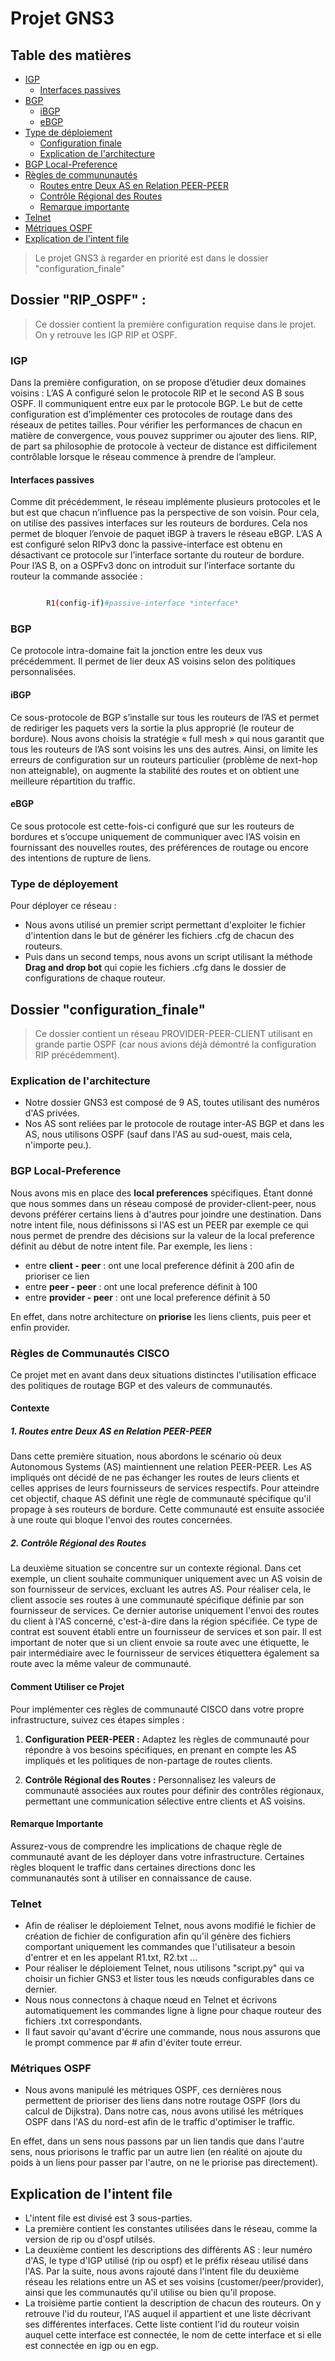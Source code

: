 # Projet GNS3
## Table des matières

- [IGP](#IGP)
  - [Interfaces passives](#Interfaces_passives)
- [BGP](#BGP)
  - [iBGP](#iBGP)
  - [eBGP](#eBGP)
- [Type de déploiement](#contribuer)
  - [Configuration finale](#configuration_finale)
  - [Explication de l'architecture](#Explication)
- [BGP Local-Preference](#localPref)
- [Règles de commununautés](#Policies)
  - [Routes entre Deux AS en Relation PEER-PEER](#PEER)
  - [Contrôle Régional des Routes](#regional)
  - [Remarque importante](#remarque)
- [Telnet](#telnet)
- [Métriques OSPF](#metric)
- [Explication de l'intent file](#intent)

> Le projet GNS3 à regarder en priorité est dans le dossier "configuration_finale"

## Dossier "RIP_OSPF" : 
> Ce dossier contient la première configuration requise dans le projet. On y retrouve les IGP RIP et OSPF.

### IGP

Dans la première configuration, on se propose d’étudier deux domaines voisins : L’AS A configuré selon le protocole RIP et le second AS B sous OSPF. Il communiquent entre eux par le protocole BGP. Le but de cette configuration est d’implémenter ces protocoles de routage dans des réseaux de petites tailles. Pour vérifier les performances de chacun en matière de convergence, vous pouvez supprimer ou ajouter des liens. RIP, de part sa philosophie de protocole à vecteur de distance est difficilement contrôlable lorsque le réseau commence à prendre de l’ampleur.

#### Interfaces passives

Comme dit précédemment, le réseau implémente plusieurs protocoles et le but est que chacun n’influence pas la perspective de son voisin. Pour cela, on utilise des passives interfaces sur les routeurs de bordures. Cela nos permet de bloquer l’envoie de paquet iBGP à travers le réseau eBGP. L’AS A est configuré selon RIPv3 donc la passive-interface est obtenu en désactivant ce protocole sur l’interface sortante du routeur de bordure. Pour l’AS B, on a OSPFv3 donc on introduit sur l’interface sortante du routeur la commande associée :

```bash

		R1(config-if)#passive-interface *interface*

```

### BGP

Ce protocole intra-domaine fait la jonction entre les deux vus précédemment. Il permet de lier deux AS voisins selon des politiques personnalisées.

#### iBGP 

Ce sous-protocole de BGP s’installe sur tous les routeurs de l’AS et permet de rediriger les paquets vers la sortie la plus approprié (le routeur de bordure). Nous avons choisis la stratégie « full mesh » qui nous garantit que tous les routeurs de l’AS sont voisins les uns des autres. Ainsi, on limite les erreurs de configuration sur un routeurs particulier (problème de next-hop non atteignable), on augmente la stabilité des routes et on obtient une meilleure répartition du traffic.

#### eBGP

Ce sous protocole est cette-fois-ci configuré que sur les routeurs de bordures et s’occupe uniquement de communiquer avec l’AS voisin en fournissant des nouvelles routes, des préférences de routage ou encore des intentions de rupture de liens. 

### Type de déployement

Pour déployer ce réseau :
- Nous avons utilisé un premier script permettant d'exploiter le fichier d'intention dans le but de générer les fichiers .cfg de chacun des routeurs.
- Puis dans un second temps, nous avons un script utilisant la méthode **Drag and drop bot** qui copie les fichiers .cfg dans le dossier de configurations de chaque routeur.

## Dossier "configuration_finale"
> Ce dossier contient un réseau PROVIDER-PEER-CLIENT utilisant en grande partie OSPF (car nous avions déjà démontré la configuration RIP précédemment).

### Explication de l'architecture
- Notre dossier GNS3 est composé de 9 AS, toutes utilisant des numéros d'AS privées.
- Nos AS sont reliées par le protocole de routage inter-AS BGP et dans les AS, nous utilisons OSPF (sauf dans l'AS au sud-ouest, mais cela, n'importe peu.).

### BGP Local-Preference 
Nous avons mis en place des **local preferences** spécifiques. Étant donné que nous sommes dans un réseau composé de provider-client-peer, nous devons préférer certains liens à d'autres pour joindre une destination. Dans notre intent file, nous définissons si l'AS est un PEER par exemple ce qui nous permet de prendre des décisions sur la valeur de la local preference définit au début de notre intent file. Par exemple, les liens :
- entre **client - peer** : ont une local preference définit à 200 afin de prioriser ce lien
- entre **peer - peer** : ont une local preference définit à 100
- entre **provider - peer** : ont une local preference définit à 50

En effet, dans notre architecture on **priorise** les liens clients, puis peer et enfin provider.

### Règles de Communautés CISCO

Ce projet met en avant dans deux situations distinctes l'utilisation efficace des politiques de routage BGP et des valeurs de communautés.

#### Contexte

##### 1. Routes entre Deux AS en Relation PEER-PEER

Dans cette première situation, nous abordons le scénario où deux Autonomous Systems (AS) maintiennent une relation PEER-PEER. Les AS impliqués ont décidé de ne pas échanger les routes de leurs clients et celles apprises de leurs fournisseurs de services respectifs. Pour atteindre cet objectif, chaque AS définit une règle de communauté spécifique qu'il propage à ses routeurs de bordure. Cette communauté est ensuite associée à une route qui bloque l'envoi des routes concernées.

##### 2. Contrôle Régional des Routes

La deuxième situation se concentre sur un contexte régional. Dans cet exemple, un client souhaite communiquer uniquement avec un AS voisin de son fournisseur de services, excluant les autres AS. Pour réaliser cela, le client associe ses routes à une communauté spécifique définie par son fournisseur de services. Ce dernier autorise uniquement l'envoi des routes du client à l'AS concerné, c'est-à-dire dans la région spécifiée. Ce type de contrat est souvent établi entre un fournisseur de services et son pair. Il est important de noter que si un client envoie sa route avec une étiquette, le pair intermédiaire avec le fournisseur de services étiquettera également sa route avec la même valeur de communauté.

#### Comment Utiliser ce Projet

Pour implémenter ces règles de communauté CISCO dans votre propre infrastructure, suivez ces étapes simples :

1. **Configuration PEER-PEER :** Adaptez les règles de communauté pour répondre à vos besoins spécifiques, en prenant en compte les AS impliqués et les politiques de non-partage de routes clients.

2. **Contrôle Régional des Routes :** Personnalisez les valeurs de communauté associées aux routes pour définir des contrôles régionaux, permettant une communication sélective entre clients et AS voisins.

#### Remarque Importante

Assurez-vous de comprendre les implications de chaque règle de communauté avant de les déployer dans votre infrastructure. Certaines règles bloquent le traffic dans certaines directions donc les communanautés sont à utiliser en connaissance de cause.

### Telnet
- Afin de réaliser le déploiement Telnet, nous avons modifié le fichier de création de fichier de configuration afin qu'il génère des fichiers comportant uniquement les commandes que l'utilisateur a besoin d'entrer et en les appelant R1.txt, R2.txt ...
- Pour réaliser le déploiement Telnet, nous utilisons "script.py" qui va choisir un fichier GNS3 et lister tous les nœuds configurables dans ce dernier.
- Nous nous connectons à chaque nœud en Telnet et écrivons automatiquement les commandes ligne à ligne pour chaque routeur des fichiers .txt correspondants.
- Il faut savoir qu'avant d'écrire une commande, nous nous assurons que le prompt commence par # afin d'éviter toute erreur.

### Métriques OSPF
- Nous avons manipulé les métriques OSPF, ces dernières nous permettent de prioriser des liens dans notre routage OSPF (lors du calcul de Dijkstra). Dans notre cas, nous avons utilisé les métriques OSPF dans l'AS du nord-est afin de le traffic d'optimiser le traffic. 

En effet, dans un sens nous passons par un lien tandis que dans l'autre sens, nous priorisons le traffic par un autre lien (en réalité on ajoute du poids à un liens pour passer par l'autre, on ne le priorise pas directement).

## Explication de l'intent file
- L'intent file est divisé est 3 sous-parties.
- La première contient les constantes utilisées dans le réseau, comme la version de rip ou d'ospf utilsés.
- La deuxième contient les descriptions des différents AS : leur numéro d'AS, le type d'IGP utilisé (rip ou ospf) et le préfix réseau utilisé dans l'AS. Par la suite, nous avons rajouté dans l'intent file du deuxième réseau les relations entre un AS et ses voisins (customer/peer/provider), ainsi que les communautés qu'il utilise ou bien qu'il propose.
- La troisième partie contient la description de chacun des routeurs. On y retrouve l'id du routeur, l'AS auquel il appartient et une liste décrivant ses différentes interfaces. Cette liste contient l'id du routeur voisin auquel cette interface est connectée, le nom de cette interface et si elle est connectée en igp ou en egp.
